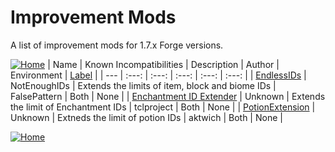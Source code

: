 # Improvement Mods

A list of improvement mods for 1.7.x Forge versions.

[![Home](https://i.imgur.com/zGuelkW.png)](/README.md)
| Name | Known Incompatibilities | Description | Author | Environment | [Label](/README.md#labels) |
| --- | :---: | :---: | :---: | :---: | :---: |
| [EndlessIDs](https://www.curseforge.com/minecraft/mc-mods/endlessids) | NotEnoughIDs | Extends the limits of item, block and biome IDs | FalsePattern | Both | None |
| [Enchantment ID Extender](https://www.curseforge.com/minecraft/mc-mods/enchantment-id-extender) | Unknown | Extends the limit of Enchantment IDs | tclproject | Both | None |
| [PotionExtension](https://www.curseforge.com/minecraft/mc-mods/potionextension) | Unknown | Extneds the limit of potion IDs | aktwich | Both | None |

[![Home](https://i.imgur.com/zGuelkW.png)](/README.md)
